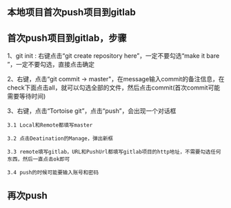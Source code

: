 ## 本地项目首次push项目到gitlab


## 首次push项目到gitlab，步骤

1、git init : 右键点击“git create repository here”，一定不要勾选“make it bare ”，一定不要勾选，直接点击确定

2、右键，点击“git commit -> master"，在message输入commit的备注信息，在check下面点击all，就可以勾选全部的文件，然后点击commit(首次commit可能需要等待时间)

3、右键，点击“Tortoise git”，点击“push”，会出现一个对话框

    3.1 Local和Remote都填写master

    3.2 点击Deatination的Manage，弹出新框

    3.3 remote填写gitlab，URL和PushUrl都填写gitlab项目的http地址，不需要勾选任何东西，然后一直点击ok即可
    
    3.4 push的时候可能要输入账号和密码

## 再次push





















